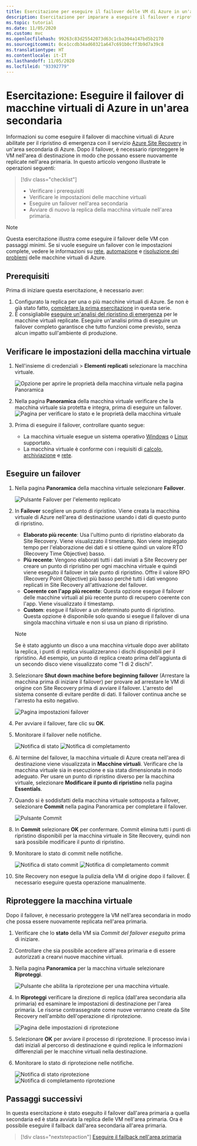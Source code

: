 ```yaml
---
title: Esercitazione per eseguire il failover delle VM di Azure in un'area secondaria per il ripristino di emergenza con il servizio Azure Site Recovery.
description: Esercitazione per imparare a eseguire il failover e riproteggere le VM di Azure replicate in un'area di Azure secondaria per il ripristino di emergenza con il servizio Azure Site Recovery.
ms.topic: tutorial
ms.date: 11/05/2020
ms.custom: mvc
ms.openlocfilehash: 99263c83d25542073d63c1cba394a147bd5b2170
ms.sourcegitcommit: 0ce1ccdb34ad60321a647c691b0cff3b9d7a39c8
ms.translationtype: HT
ms.contentlocale: it-IT
ms.lasthandoff: 11/05/2020
ms.locfileid: "93392779"
---
```

# <a name="tutorial-fail-over-azure-vms-to-a-secondary-region"></a>Esercitazione: Eseguire il failover di macchine virtuali di Azure in un'area secondaria

Informazioni su come eseguire il failover di macchine virtuali di Azure abilitate per il ripristino di emergenza con il servizio [Azure Site Recovery](site-recovery-overview.md) in un'area secondaria di Azure. Dopo il failover, è necessario riproteggere le VM nell'area di destinazione in modo che possano essere nuovamente replicate nell'area primaria. In questo articolo vengono illustrate le operazioni seguenti:

> [!div class="checklist"]
> * Verificare i prerequisiti
> * Verificare le impostazioni delle macchine virtuali
> * Eseguire un failover nell'area secondaria
> * Avviare di nuovo la replica della macchina virtuale nell'area primaria.


> [!NOTE]
> Questa esercitazione illustra come eseguire il failover delle VM con passaggi minimi. Se si vuole eseguire un failover con le impostazioni complete, vedere le informazioni su [rete](azure-to-azure-about-networking.md), [automazione](azure-to-azure-powershell.md) e [risoluzione dei problemi](azure-to-azure-troubleshoot-errors.md) delle macchine virtuali di Azure.



## <a name="prerequisites"></a>Prerequisiti

Prima di iniziare questa esercitazione, è necessario aver:

1. Configurato la replica per una o più macchine virtuali di Azure. Se non è già stato fatto, [completare la prima esercitazione](azure-to-azure-tutorial-enable-replication.md) in questa serie.
2. È consigliabile [eseguire un'analisi del ripristino di emergenza](azure-to-azure-tutorial-dr-drill.md) per le macchine virtuali replicate. Eseguire un'analisi prima di eseguire un failover completo garantisce che tutto funzioni come previsto, senza alcun impatto sull'ambiente di produzione. 


## <a name="verify-the-vm-settings"></a>Verificare le impostazioni della macchina virtuale

1. Nell'insieme di credenziali > **Elementi replicati** selezionare la macchina virtuale.

    ![Opzione per aprire le proprietà della macchina virtuale nella pagina Panoramica](./media/azure-to-azure-tutorial-failover-failback/vm-settings.png)

2. Nella pagina **Panoramica** della macchina virtuale verificare che la macchina virtuale sia protetta e integra, prima di eseguire un failover.
    ![Pagina per verificare lo stato e le proprietà della macchina virtuale](./media/azure-to-azure-tutorial-failover-failback/vm-state.png)

3. Prima di eseguire il failover, controllare quanto segue:
    - La macchina virtuale esegue un sistema operativo [Windows](azure-to-azure-support-matrix.md#windows) o [Linux](azure-to-azure-support-matrix.md#replicated-machines---linux-file-systemguest-storage) supportato.
    - La macchina virtuale è conforme con i requisiti di [calcolo](azure-to-azure-support-matrix.md#replicated-machines---compute-settings), [archiviazione](azure-to-azure-support-matrix.md#replicated-machines---storage) e [rete](azure-to-azure-support-matrix.md#replicated-machines---networking).

## <a name="run-a-failover"></a>Eseguire un failover


1. Nella pagina **Panoramica** della macchina virtuale selezionare **Failover**.

    ![Pulsante Failover per l'elemento replicato](./media/azure-to-azure-tutorial-failover-failback/failover-button.png)

3. In **Failover** scegliere un punto di ripristino. Viene creata la macchina virtuale di Azure nell'area di destinazione usando i dati di questo punto di ripristino.
  
   - **Elaborato più recente**: Usa l'ultimo punto di ripristino elaborato da Site Recovery. Viene visualizzato il timestamp. Non viene impiegato tempo per l'elaborazione dei dati e si ottiene quindi un valore RTO (Recovery Time Objective) basso.
   -  **Più recente**: Vengono elaborati tutti i dati inviati a Site Recovery per creare un punto di ripristino per ogni macchina virtuale e quindi viene eseguito il failover in tale punto di ripristino. Offre il valore RPO (Recovery Point Objective) più basso perché tutti i dati vengono replicati in Site Recovery all'attivazione del failover.
   - **Coerente con l'app più recente**: Questa opzione esegue il failover delle macchine virtuali al più recente punto di recupero coerente con l'app. Viene visualizzato il timestamp.
   - **Custom**: esegue il failover a un determinato punto di ripristino. Questa opzione è disponibile solo quando si esegue il failover di una singola macchina virtuale e non si usa un piano di ripristino.

    > [!NOTE]
    > Se è stato aggiunto un disco a una macchina virtuale dopo aver abilitato la replica, i punti di replica visualizzeranno i dischi disponibili per il ripristino. Ad esempio, un punto di replica creato prima dell'aggiunta di un secondo disco viene visualizzato come "1 di 2 dischi".

4. Selezionare **Shut down machine before beginning failover** (Arrestare la macchina prima di iniziare il failover) per provare ad arrestare le VM di origine con Site Recovery prima di avviare il failover. L'arresto del sistema consente di evitare perdite di dati. Il failover continua anche se l'arresto ha esito negativo. 

    ![Pagina impostazioni failover](./media/azure-to-azure-tutorial-failover-failback/failover-settings.png)    

3. Per avviare il failover, fare clic su **OK**.
4. Monitorare il failover nelle notifiche.

    ![Notifica di stato](./media/azure-to-azure-tutorial-failover-failback/notification-failover-start.png) ![Notifica di completamento](./media/azure-to-azure-tutorial-failover-failback/notification-failover-finish.png)     

5. Al termine del failover, la macchina virtuale di Azure creata nell'area di destinazione viene visualizzata in **Macchine virtuali**. Verificare che la macchina virtuale sia in esecuzione e sia stata dimensionata in modo adeguato. Per usare un punto di ripristino diverso per la macchina virtuale, selezionare **Modificare il punto di ripristino** nella pagina **Essentials**.
6. Quando si è soddisfatti della macchina virtuale sottoposta a failover, selezionare **Commit** nella pagina Panoramica per completare il failover.

    ![Pulsante Commit](./media/azure-to-azure-tutorial-failover-failback/commit-button.png) 

7. In **Commit** selezionare **OK** per confermare. Commit elimina tutti i punti di ripristino disponibili per la macchina virtuale in Site Recovery, quindi non sarà possibile modificare il punto di ripristino.

8. Monitorare lo stato di commit nelle notifiche.

    ![Notifica di stato commit](./media/azure-to-azure-tutorial-failover-failback/notification-commit-start.png) ![Notifica di completamento commit](./media/azure-to-azure-tutorial-failover-failback/notification-commit-finish.png)    

9. Site Recovery non esegue la pulizia della VM di origine dopo il failover. È necessario eseguire questa operazione manualmente.


## <a name="reprotect-the-vm"></a>Riproteggere la macchina virtuale

Dopo il failover, è necessario proteggere la VM nell'area secondaria in modo che possa essere nuovamente replicata nell'area primaria. 

1. Verificare che lo **stato** della VM sia *Commit del failover eseguito* prima di iniziare.
2. Controllare che sia possibile accedere all'area primaria e di essere autorizzati a crearvi nuove macchine virtuali.
3. Nella pagina **Panoramica** per la macchina virtuale selezionare **Riproteggi**.

   ![Pulsante che abilita la riprotezione per una macchina virtuale.](./media/azure-to-azure-tutorial-failover-failback/reprotect-button.png)

4. In **Riproteggi** verificare la direzione di replica (dall'area secondaria alla primaria) ed esaminare le impostazioni di destinazione per l'area primaria. Le risorse contrassegnate come nuove verranno create da Site Recovery nell'ambito dell'operazione di riprotezione.

     ![Pagina delle impostazioni di riprotezione](./media/azure-to-azure-tutorial-failover-failback/reprotect.png)

6. Selezionare **OK** per avviare il processo di riprotezione. Il processo invia i dati iniziali al percorso di destinazione e quindi replica le informazioni differenziali per le macchine virtuali nella destinazione.
7. Monitorare lo stato di riprotezione nelle notifiche. 

    ![Notifica di stato riprotezione](./media/azure-to-azure-tutorial-failover-failback/notification-reprotect-start.png) ![Notifica di completamento riprotezione](./media/azure-to-azure-tutorial-failover-failback/notification-reprotect-finish.png)
    

## <a name="next-steps"></a>Passaggi successivi

In questa esercitazione è stato eseguito il failover dall'area primaria a quella secondaria ed è stata avviata la replica delle VM nell'area primaria. Ora è possibile eseguire il failback dall'area secondaria all'area primaria.

> [!div class="nextstepaction"]
> [Eseguire il failback nell'area primaria](azure-to-azure-tutorial-failback.md)
